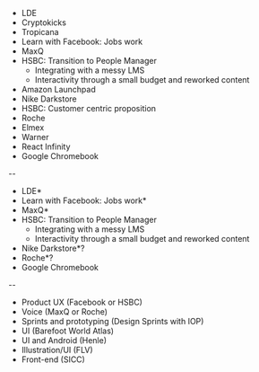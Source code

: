 - LDE
- Cryptokicks
- Tropicana
- Learn with Facebook: Jobs work
- MaxQ
- HSBC: Transition to People Manager
	- Integrating with a messy LMS
	- Interactivity through a small budget and reworked content 
- Amazon Launchpad
- Nike Darkstore
- HSBC: Customer centric proposition
- Roche
- Elmex
- Warner
- React Infinity
- Google Chromebook

--

- LDE*
- Learn with Facebook: Jobs work*
- MaxQ*
- HSBC: Transition to People Manager
	- Integrating with a messy LMS
	- Interactivity through a small budget and reworked content 
- Nike Darkstore*?
- Roche*?
- Google Chromebook

--


- Product UX (Facebook or HSBC)
- Voice (MaxQ or Roche)
- Sprints and prototyping (Design Sprints with IOP) 
- UI (Barefoot World Atlas)
- UI and Android (Henle)  
- Illustration/UI (FLV)
- Front-end (SICC)